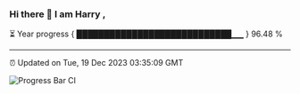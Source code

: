 ### Hi there 👋 I am Harry , 

⏳ Year progress { ████████████████████████████▁▁ } 96.48 %

---

⏰ Updated on Tue, 19 Dec 2023 03:35:09 GMT

![Progress Bar CI](https://github.com/duykhang68/duykhang68/workflows/Progress%20Bar%20CI/badge.svg)
